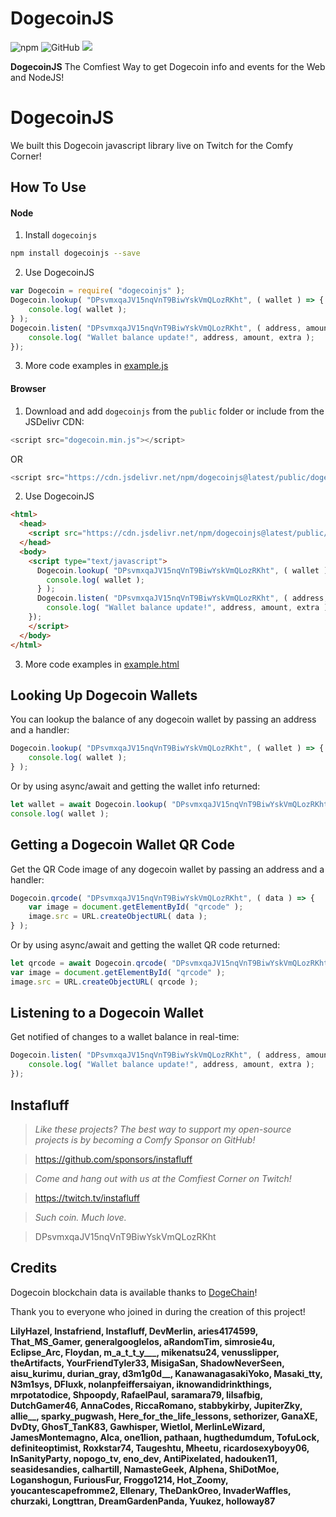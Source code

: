 # DogecoinJS
![npm](https://img.shields.io/npm/v/dogecoinjs?style=flat-square) ![GitHub](https://img.shields.io/github/license/instafluff/dogecoinjs?style=flat-square) [![](https://data.jsdelivr.com/v1/package/npm/dogecoinjs/badge)](https://www.jsdelivr.com/package/npm/dogecoinjs)

**DogecoinJS** The Comfiest Way to get Dogecoin info and events for the Web and NodeJS!

# DogecoinJS
We built this Dogecoin javascript library live on Twitch for the Comfy Corner!

## How To Use ##

#### Node
1. Install `dogecoinjs`
```bash
npm install dogecoinjs --save
```

2. Use DogecoinJS
```javascript
var Dogecoin = require( "dogecoinjs" );
Dogecoin.lookup( "DPsvmxqaJV15nqVnT9BiwYskVmQLozRKht", ( wallet ) => {
	console.log( wallet );
} );
Dogecoin.listen( "DPsvmxqaJV15nqVnT9BiwYskVmQLozRKht", ( address, amount, extra ) => {
	console.log( "Wallet balance update!", address, amount, extra );
});
```

3. More code examples in [example.js](example.js)

#### Browser
1. Download and add `dogecoinjs` from the `public` folder or include from the JSDelivr CDN:
```javascript
<script src="dogecoin.min.js"></script>
```
OR
```javascript
<script src="https://cdn.jsdelivr.net/npm/dogecoinjs@latest/public/dogecoin.min.js"></script>
```

2. Use DogecoinJS
```html
<html>
  <head>
    <script src="https://cdn.jsdelivr.net/npm/dogecoinjs@latest/public/dogecoin.min.js"></script>
  </head>
  <body>
    <script type="text/javascript">
      Dogecoin.lookup( "DPsvmxqaJV15nqVnT9BiwYskVmQLozRKht", ( wallet ) => {
        console.log( wallet );
      } );
	  Dogecoin.listen( "DPsvmxqaJV15nqVnT9BiwYskVmQLozRKht", ( address, amount, extra ) => {
  		console.log( "Wallet balance update!", address, amount, extra );
  	});
    </script>
  </body>
</html>
```

3. More code examples in [example.html](public/example.html)

## Looking Up Dogecoin Wallets

You can lookup the balance of any dogecoin wallet by passing an address and a handler:
```javascript
Dogecoin.lookup( "DPsvmxqaJV15nqVnT9BiwYskVmQLozRKht", ( wallet ) => {
	console.log( wallet );
} );
```

Or by using async/await and getting the wallet info returned:
```javascript
let wallet = await Dogecoin.lookup( "DPsvmxqaJV15nqVnT9BiwYskVmQLozRKht" );
console.log( wallet );
```

## Getting a Dogecoin Wallet QR Code

Get the QR Code image of any dogecoin wallet by passing an address and a handler:
```javascript
Dogecoin.qrcode( "DPsvmxqaJV15nqVnT9BiwYskVmQLozRKht", ( data ) => {
	var image = document.getElementById( "qrcode" );
	image.src = URL.createObjectURL( data );
} );
```

Or by using async/await and getting the wallet QR code returned:
```javascript
let qrcode = await Dogecoin.qrcode( "DPsvmxqaJV15nqVnT9BiwYskVmQLozRKht" );
var image = document.getElementById( "qrcode" );
image.src = URL.createObjectURL( qrcode );
```

## Listening to a Dogecoin Wallet

Get notified of changes to a wallet balance in real-time:
```javascript
Dogecoin.listen( "DPsvmxqaJV15nqVnT9BiwYskVmQLozRKht", ( address, amount, extra ) => {
	console.log( "Wallet balance update!", address, amount, extra );
});
```

## Instafluff ##
> *Like these projects? The best way to support my open-source projects is by becoming a Comfy Sponsor on GitHub!*

> https://github.com/sponsors/instafluff

> *Come and hang out with us at the Comfiest Corner on Twitch!*

> https://twitch.tv/instafluff

> *Such coin. Much love.*

> DPsvmxqaJV15nqVnT9BiwYskVmQLozRKht

## Credits ##
Dogecoin blockchain data is available thanks to [DogeChain](https://dogechain.info/)!

Thank you to everyone who joined in during the creation of this project!

**LilyHazel, Instafriend, Instafluff, DevMerlin, aries4174599, That_MS_Gamer, generalgooglelos, aRandomTim, simrosie4u, Eclipse_Arc, Floydan, m_a_t_t_y___, mikenatsu24, venusslipper, theArtifacts, YourFriendTyler33, MisigaSan, ShadowNeverSeen, aisu_kurimu, durian_gray, d3m1g0d__, KanawanagasakiYoko, Masaki_tty, N3m1sys, DFluxk, nolanpfeiffersaiyan, iknowandidrinkthings, mrpotatodice, Shpoopdy, RafaelPaul, saramara79, lilsafbig, DutchGamer46, AnnaCodes, RiccaRomano, stabbykirby, JupiterZky, allie__, sparky_pugwash, Here_for_the_life_lessons, sethorizer, GanaXE, DvDty, GhosT_TanK83, Gawhisper, Wietlol, MerlinLeWizard, JamesMontemagno, Alca, one1lion, pathaan, hugthedumdum, TofuLock, definiteoptimist, Roxkstar74, Taugeshtu, Mheetu, ricardosexyboyy06, InSanityParty, nopogo_tv, eno_dev, AntiPixelated, hadouken11, seasidesandies, calhartill, NamasteGeek, Alphena, ShiDotMoe, Loganshogun, FuriousFur, Froggo1214, Hot_Zoomy, youcantescapefromme2, Ellenary, TheDankOreo, InvaderWaffles, churzaki, Longttran, DreamGardenPanda, Yuukez, holloway87**
